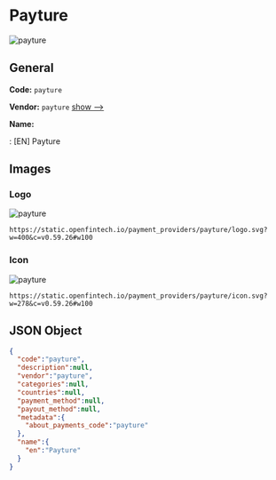 
# Payture 
![payture](https://static.openfintech.io/payment_providers/payture/logo.svg?w=400&c=v0.59.26#w100)  

## General 
 
**Code:** `payture` 
 
**Vendor:** `payture` [show -->](/vendors/payture/) 
 
**Name:** 
 
:	[EN] Payture 
 

## Images 

### Logo 
 
![payture](https://static.openfintech.io/payment_providers/payture/logo.svg?w=400&c=v0.59.26#w100)  

```
https://static.openfintech.io/payment_providers/payture/logo.svg?w=400&c=v0.59.26#w100
```  

### Icon 
 
![payture](https://static.openfintech.io/payment_providers/payture/icon.svg?w=278&c=v0.59.26#w100)  

```
https://static.openfintech.io/payment_providers/payture/icon.svg?w=278&c=v0.59.26#w100
```  

## JSON Object 

```json
{
  "code":"payture",
  "description":null,
  "vendor":"payture",
  "categories":null,
  "countries":null,
  "payment_method":null,
  "payout_method":null,
  "metadata":{
    "about_payments_code":"payture"
  },
  "name":{
    "en":"Payture"
  }
}
```  
